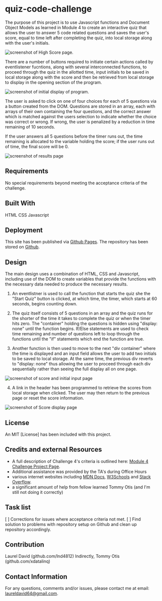 # quiz-code-challenge

The purpose of this project is to use Javascript functions and Document Object Models as learned in Module 4 to create an interactive quiz that allows the user to answer 5 code related questions and saves the user's score, equal to time left after completing the quiz, into local storage along with the user's initials.  

![screenshot of High Score page](https://lnd4812/github.io/../../../assets/images/.png).

There are a number of buttons required to initiate certain actions called by eventlistener fucntions, along with several interconnected functions, to proceed through the quiz in the allotted time, input initials to be saved in local storage along with the score and then be retrieved from local storage to display in the opening section of the program.

![screenshot of initial display of program](https://lnd4812/).

The user is asked to click on one of four choices for each of 5 questions via a button created from the DOM.  Questions are stored in an array, each with arrays of their own containing the four questions, and the correct answer which is matched against the users selection to indicate whether the choice was correct or wrong.  If wrong, the user is penalized by a reduction in time remaining of 10 seconds.

If the user answers all 5 questions before the timer runs out, the time remaining is allocated to the variable holding the score; if the user runs out of time, the final score will be 0.  

![screenshot of results page](https://lnd4812/github.io/../../../assets/images/)

## Requirements

No special requirements beyond meeting the acceptance criteria of the challenge.

## Built With

HTML
CSS
Javascript

## Deployment

This site has been published via [Github Pages](https://lnd4812.github.io//).
The repository has been stored on [Github](https://github.com/lnd4812/).

## Design

The main design uses a combination of HTML, CSS and Javascript, including use of the DOM to create variables that provide the functions with the necessary data needed to produce the necessary results.

1. An eventlistner is used to call the function that starts the quiz she the "Start Quiz" button is clicked, at which time, the timer, which starts at 60 seconds, begins counting down.

2. The quiz itself consists of 5 questions in an array and the quiz runs for the shorter of the time it takes to complete the quiz or when the timer hits zero.  The "container" holding the questions is hidden using "display: none" until the function begins. If/Else statements are used to check time remaining and number of questions left to loop through the functions until the "if" statements which end the function are true.

3. Another function is then used to move to the next "div container" where the time is displayed and an input field allows the user to add two initials to be saved to local storage.  At the same time, the previous div reverts to "display: none" thus allowing the user to proceed through each div sequentially rather than seeing the full display all on one page.
  
![screenshot of score and initial input page](https://github.com/lnd4812/blob/../../../../assets/images/console.log-output-for-password-component-options.jpg)

4. A link in the header has been programmed to retrieve the scores from local storage when clicked. The user may then return to the previous page or reset the score information.

![screenshot of Score display page](https://github.com/lnd4812/blob/../../../../assets/images/console.log-output-for-password-component-options.jpg)

## License

An MIT [License] has been included with this project.

## Credits and external Resources

- A full description of Challenge 4's criteria is outlined here: [Module 4 Challenge Project Page](https://courses.bootcampspot.com/courses/1181/assignments/23406?module_item_id=460635).
- Additional assistance was provided by the TA's during Office Hours
- various internet websites including [MDN Docs](https://developer.mozilla.org), [W3Schools](https://www.w3schools.com) and [Stack Overflow](https://stackoverflow.com).
- a significant amount of help from fellow learned Tommy Otis (and I'm still not doing it correctly)

## Task list

[ ] Corrections for issues where acceptance criteria not met.
[ ] Find solution to problems with repository setup on Github and clean up repository accordingly.

## Contribution

Laurel David (github.com/lnd4812)
Indirectly, Tommy Otis (github.com/xdatalinq)

## Contact Information

For any questions, comments and/or issues, please contact me at email: laureldavid64@gmail.com.